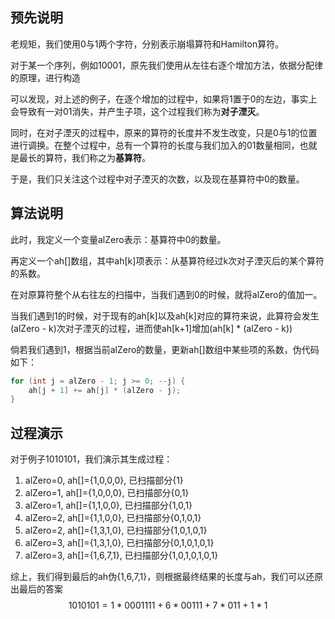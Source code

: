 ## 预先说明

老规矩，我们使用0与1两个字符，分别表示崩塌算符和Hamilton算符。

对于某一个序列，例如10001，原先我们使用从左往右逐个增加方法，依据分配律的原理，进行构造

可以发现，对上述的例子，在逐个增加的过程中，如果将1置于0的左边，事实上会导致有一对01消失，并产生子项，这个过程我们称为**对子湮灭**。

同时，在对子湮灭的过程中，原来的算符的长度并不发生改变，只是0与1的位置进行调换。在整个过程中，总有一个算符的长度与我们加入的01数量相同，也就是最长的算符，我们称之为**基算符**。

于是，我们只关注这个过程中对子湮灭的次数，以及现在基算符中0的数量。

## 算法说明

此时，我定义一个变量alZero表示：基算符中0的数量。

再定义一个ah[]数组，其中ah[k]项表示：从基算符经过k次对子湮灭后的某个算符的系数。

在对原算符整个从右往左的扫描中，当我们遇到0的时候，就将alZero的值加一。

当我们遇到1的时候，对于现有的ah[k]以及ah[k]对应的算符来说，此算符会发生(alZero - k)次对子湮灭的过程，进而使ah[k+1]增加(ah[k] * (alZero - k))

倘若我们遇到1，根据当前alZero的数量，更新ah[]数组中某些项的系数，伪代码如下：

```c
for (int j = alZero - 1; j >= 0; --j) {
	ah[j + 1] += ah[j] * (alZero - j);
}
```



## 过程演示

对于例子1010101，我们演示其生成过程：

1. alZero=0, ah[]={1,0,0,0}, 已扫描部分{1}
2. alZero=1, ah[]={1,0,0,0}, 已扫描部分{0,1}
3. alZero=1, ah[]={1,1,0,0}, 已扫描部分{1,0,1}
4. alZero=2, ah[]={1,1,0,0}, 已扫描部分{0,1,0,1}
5. alZero=2, ah[]={1,3,1,0}, 已扫描部分{1,0,1,0,1}
6. alZero=3, ah[]={1,3,1,0}, 已扫描部分{0,1,0,1,0,1}
7. alZero=3, ah[]={1,6,7,1}, 已扫描部分{1,0,1,0,1,0,1}

综上，我们得到最后的ah伪{1,6,7,1}，则根据最终结果的长度与ah，我们可以还原出最后的答案$$1010101=1*0001111+6*00111+7*011+1*1$$